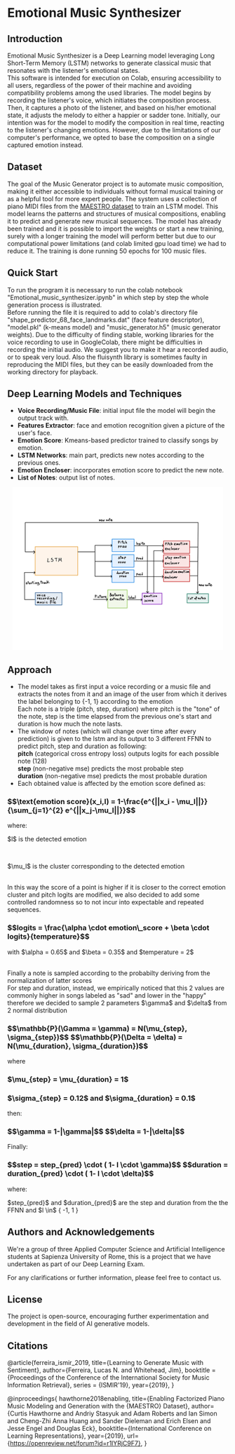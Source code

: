 # Emotional Music Synthesizer
## Introduction

Emotional Music Synthesizer is a Deep Learning model leveraging Long Short-Term Memory (LSTM) networks to generate classical music that resonates with the listener's emotional states.
<br>
This software is intended for execution on Colab, ensuring accessibility to all users, regardless of the power of their machine and avoiding compatibility problems among the used libraries.
The model begins by recording the listener's voice, which initiates the composition process. Then, it captures a photo of the listener, and based on his/her emotional state, it adjusts the melody to either a happier or sadder tone. Initially, our intention was for the model to modify the composition in real time, reacting to the listener's changing emotions. However, due to the limitations of our computer's performance, we opted to base the composition on a single captured emotion instead.

## Dataset
The goal of the Music Generator project is to automate music composition, making it either accessible to individuals without formal musical training or as a helpful tool for more expert people. The system uses a collection of piano MIDI files from the [MAESTRO dataset](https://magenta.tensorflow.org/datasets/maestro) to train an LSTM model. This model learns the patterns and structures of musical compositions, enabling it to predict and generate new musical sequences.
The model has already been trained and it is possible to import the weights or start a new training, surely with a longer training the model will perform better but due to our computational power limitations (and colab limited gpu load time) we had to reduce it. The training is done running 50 epochs for 100 music files.

## Quick Start
To run the program it is necessary to run the colab notebook "Emotional_music_synthesizer.ipynb" in which step by step the whole generation process is illustrated. <br/>
Before running the file it is required to add to colab's directory file "shape_predictor_68_face_landmarks.dat" (face feature descriptor), "model.pkl" (k-means model) and "music_generator.h5" (music generator weights).
Due to the difficulty of finding stable, working libraries for the voice recording to use in GoogleColab, there might be difficulties in recording the initial audio. We suggest you to make it hear a recorded audio, or to speak very loud.
Also the fluisynth library is sometimes faulty in reproducing the MIDI files, but they can be easily downloaded from the working directory for playback.

## Deep Learning Models and Techniques
- **Voice Recording/Music File**: initial input file the model will begin the output track with.
- **Features Extractor**: face and emotion recognition given a picture of the user's face.
- **Emotion Score**: Kmeans-based predictor trained to classify songs by emotion.
- **LSTM Networks**: main part, predicts new notes according to the previous ones.
- **Emotion Encloser**: incorporates emotion score to predict the new note.
- **List of Notes**: output list of notes.
<p align="center">
  <img src="model architecture.jpg" width="480px" />
</p>

## Approach
- The model takes as first input a voice recording or a music file and extracts the notes from it and an image of the user from which it derives the label belonging to {-1, 1} according to the emotion                      
Each note is a triple (pitch, step, duration) where pitch is the "tone" of the note, step is the time elapsed from the previous one's start and duration is how much the note lasts.
- The window of notes (which will change over time after every prediction) is given to the lstm and its output to 3 different FFNN to predict pitch, step and duration as following:                                           
**pitch** (categorical cross entropy loss) outputs logits for each possible note (128)                
**step** (non-negative mse) predicts the most probable step                              
**duration** (non-negative mse) predicts the most probable duration                        
- Each obtained value is affected by the emotion score defined as:
<h3>  $$\text{emotion score}(x_i,l) = 1-\frac{e^{||x_i - \mu_l||}}{\sum_{j=1}^{2} e^{||x_j-\mu_l||}}$$  </h3>
where:
<p>$l$ is the detected emotion</p> <br />
<p>$\mu_l$ is the cluster corresponding to the detected emotion </p><br/>
In this way the score of a point is higher if it is closer to the correct emotion cluster and pitch logits are modified, we also decided to add some controlled randomness so to not incur into expectable and repeated sequences. 
<h3> $$logits  = \frac{\alpha \cdot emotion\_score + \beta \cdot logits}{temperature}$$ </h3>
<p>with $\alpha = 0.65$ and $\beta = 0.35$ and $temperature = 2$</p> <br/>
Finally a note is sampled according to the probabilty deriving from the normalization of latter scores <br />
For step and duration, instead, we empirically noticed that this 2 values are commonly higher in songs labeled as "sad" and lower in the "happy" therefore we decided to sample 2 parameters $\gamma$ and $\delta$ from 2 normal distribution
<h3> $$\mathbb{P}(\Gamma = \gamma) = N(\mu_{step}, \sigma_{step})$$ $$\mathbb{P}(\Delta = \delta) = N(\mu_{duration}, \sigma_{duration})$$ </h3>
where
<h3> $\mu_{step} = \mu_{duration} = 1$ </h3>
<h3> $\sigma_{step} = 0.12$ and $\sigma_{duration} = 0.1$ </h3>
then:
<h3> $$\gamma = 1-|\gamma|$$ $$\delta = 1-|\delta|$$ </h3>
Finally:
<h3> $$step = step_{pred} \cdot ( 1- l \cdot  \gamma)$$ $$duration = duration_{pred} \cdot ( 1- l \cdot  \delta)$$ </h3>
where:
<p>$step_{pred}$ and $duration_{pred}$ are the step and duration from the the FFNN and $l \in$ { -1, 1 }</p>

## Authors and Acknowledgements

We're a group of three Applied Computer Science and Artificial Intelligence students at Sapienza University of Rome, this is a project that we have undertaken as part of our Deep Learning Exam.

For any clarifications or further information, please feel free to contact us.

## License

The project is open-source, encouraging further experimentation and development in the field of AI generative models.

## Citations

@article{ferreira_ismir_2019,
  title={Learning to Generate Music with Sentiment},
  author={Ferreira, Lucas N. and Whitehead, Jim},
  booktitle = {Proceedings of the Conference of the International Society for Music Information Retrieval},
  series = {ISMIR'19},
  year={2019},
}

@inproceedings{
  hawthorne2018enabling,
  title={Enabling Factorized Piano Music Modeling and Generation with the {MAESTRO} Dataset},
  author={Curtis Hawthorne and Andriy Stasyuk and Adam Roberts and Ian Simon and Cheng-Zhi Anna Huang and Sander Dieleman and Erich Elsen and Jesse Engel and Douglas Eck},
  booktitle={International Conference on Learning Representations},
  year={2019},
  url={https://openreview.net/forum?id=r1lYRjC9F7},
}
